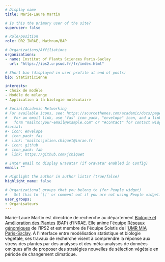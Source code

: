 ```yaml
---
# Display name
title: Marie-Laure Martin

# Is this the primary user of the site?
superuser: false

# Role/position
role: DR2 INRAE, Mathnum/BAP

# Organizations/Affiliations
organizations:
- name: Institut of Plants Sciences Paris-Saclay
  url: "https://ips2.u-psud.fr/fr/index.html"

# Short bio (displayed in user profile at end of posts)
bio: Statisticienne

interests:
- Choix de modèle
- Modèle de mélange
- Application à la biologie moléculaire

# Social/Academic Networking
# For available icons, see: https://sourcethemes.com/academic/docs/page-builder/#icons
#   For an email link, use "fas" icon pack, "envelope" icon, and a link in the
#   form "mailto:your-email@example.com" or "#contact" for contact widget.
#social:
#- icon: envelope
#  icon_pack: fas
#  link: 'mailto:julien.chiquet@inrae.fr'
#- icon: github
#  icon_pack: fab
#  link: https://github.com/jchiquet

# Enter email to display Gravatar (if Gravatar enabled in Config)
email: ""

# Highlight the author in author lists? (true/false)
highlight_name: false

# Organizational groups that you belong to (for People widget)
#   Set this to `[]` or comment out if you are not using People widget.
user_groups:
- Organisateurs
---
```


Marie-Laure Martin est directrice de recherche au département [Biologie et Amélioration des Plantes](https://www.inrae.fr/departements/bap) (BAP) d’INRAE. Elle anime l'équipe [Réseaux génomiques](https://ips2.u-psud.fr/fr/recherche/pmin-departement-interactions-plantes-micro-organismes-et-reseaux/gnet-reseaux-genomiques.html) de l’IPS2 et est membre de l'équipe Solstis de l'[UMR MIA Paris-Saclay](https://www6.inrae.fr/mia-paris/).
À l'interface entre modélisation statistique et biologie végétale, ses travaux de recherche visent à comprendre la réponse aux stress des plantes par des analyses et des méta-analyses de données omiques afin de proposer des stratégies
nouvelles de sélection végétale en période de changement climatique.
